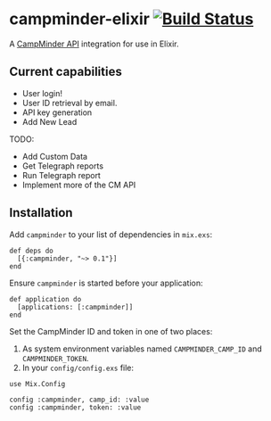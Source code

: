 # campminder-elixir [![Build Status](https://travis-ci.org/GimliLongBow/campminder-elixir.svg?branch=master)](https://travis-ci.org/GimliLongBow/campminder-elixir)

A [CampMinder API](https://webapi.campminder.com/help) integration for use in Elixir.

## Current capabilities

- User login!
- User ID retrieval by email.
- API key generation
- Add New Lead

TODO:

- Add Custom Data
- Get Telegraph reports
- Run Telegraph report
- Implement more of the CM API

## Installation

Add `campminder` to your list of dependencies in `mix.exs`:

```
def deps do
  [{:campminder, "~> 0.1"}]
end
```

Ensure `campminder` is started before your application:

```
def application do
  [applications: [:campminder]]
end
```

Set the CampMinder ID and token in one of two places:

1. As system environment variables named `CAMPMINDER_CAMP_ID` and `CAMPMINDER_TOKEN`.
2. In your `config/config.exs` file:

```
use Mix.Config

config :campminder, camp_id: :value
config :campminder, token: :value
```
